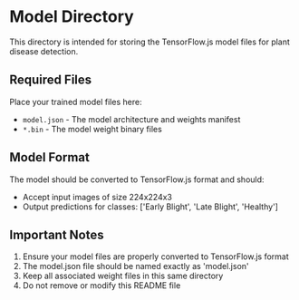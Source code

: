# Model Directory

This directory is intended for storing the TensorFlow.js model files for plant disease detection.

## Required Files

Place your trained model files here:
- `model.json` - The model architecture and weights manifest
- `*.bin` - The model weight binary files

## Model Format

The model should be converted to TensorFlow.js format and should:
- Accept input images of size 224x224x3
- Output predictions for classes: ['Early Blight', 'Late Blight', 'Healthy']

## Important Notes

1. Ensure your model files are properly converted to TensorFlow.js format
2. The model.json file should be named exactly as 'model.json'
3. Keep all associated weight files in this same directory
4. Do not remove or modify this README file